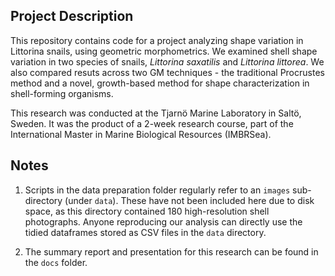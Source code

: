 ## Project Description

This repository contains code for a project analyzing shape variation in Littorina snails, using geometric morphometrics. We examined shell shape variation in two species of snails, *Littorina saxatilis* and *Littorina littorea*. We also compared resuts across two GM techniques - the traditional Procrustes method and a novel, growth-based method for shape characterization in shell-forming organisms. 

This research was conducted at the Tjarnö Marine Laboratory in Saltö, Sweden. It was the product of a 2-week research course, part of the International Master in Marine Biological Resources (IMBRSea). 

## Notes

1. Scripts in the data preparation folder regularly refer to an `images` sub-directory (under `data`). These have not been included here due to disk space, as this directory contained 180 high-resolution shell photographs. Anyone reproducing our analysis can directly use the tidied dataframes stored as CSV files in the `data` directory.

2. The summary report and presentation for this research can be found in the `docs` folder.


